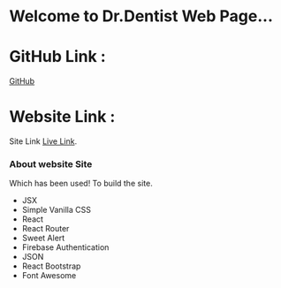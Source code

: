 
# Welcome to Dr.Dentist  Web Page...

# GitHub Link :
[GitHub](https://github.com/programming-hero-web-course-4/independent-service-provider-saifur550)

# Website Link :
Site  Link [Live Link]().



### About website Site



Which has been used! To build the site.
- JSX
- Simple Vanilla CSS
- React
- React Router
- Sweet Alert
- Firebase Authentication
- JSON
- React Bootstrap
- Font Awesome

